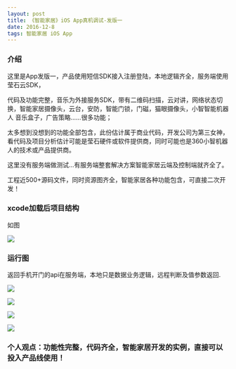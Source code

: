 ```yaml
---
layout: post
title: 《智能家居》iOS App真机调试-发版一
date: 2016-12-8
tags: 智能家居 iOS App
---
```


### 介绍


  这里是App发版一，产品使用短信SDK接入注册登陆，本地逻辑齐全，服务端使用莹石云SDK，

代码及功能完整，音乐为外接服务SDK，带有二维码扫描，云对讲，网络状态切换，智能家居摄像头，云台，安防，智能门锁，门磁，猫眼摄像头，小智智能机器人 音乐盒子，广告策略......很多功能；

太多想到没想到的功能全部包含，此份估计属于商业代码，开发公司为第三女神，看代码及项目分析估计可能是莹石硬件或软件提供商，同时可能也是360小智机器人的技术或产品提供商。

这里没有服务端做测试...有服务端整套解决方案智能家居云端及控制端就齐全了。

工程近500+源码文件，同时资源图齐全，智能家居各种功能包含，可直接二次开发！


### xcode加载后项目结构

如图

![](/images/posts/home1/home-1.png)

### 运行图

返回手机开门的api在服务端，本地只是数据业务逻辑，远程判断及值参数返回.

![](/images/posts/home1/home-2.png)

![](/images/posts/home1/home-3.png)

![](/images/posts/home1/home-4.png)

![](/images/posts/home1/home-5.png)


### 个人观点：功能性完整，代码齐全，智能家居开发的实例，直接可以投入产品线使用！
